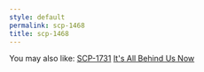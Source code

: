 ```yaml
---
style: default
permalink: scp-1468
title: scp-1468
---
```

You may also like:
[SCP-1731](http://scp-wiki.net/scp-1731)
[It's All Behind Us Now](http://scp-wiki.net/its-all-behind-us-now)